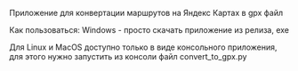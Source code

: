 Приложение для конвертации маршрутов на Яндекс Картах в gpx файл

Как пользоваться:
Windows - просто скачать приложение из релиза, exe

Для Linux и MacOS доступно только в виде консольного приложения, для этого нужно запустить из консоли файл convert_to_gpx.py
